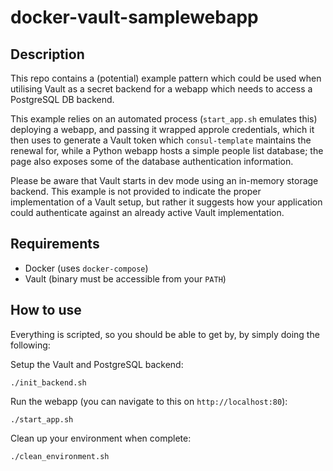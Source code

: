 # docker-vault-samplewebapp

## Description

This repo contains a (potential) example pattern which could be used when
utilising Vault as a secret backend for a webapp which needs to access a
PostgreSQL DB backend.

This example relies on an automated process (`start_app.sh` emulates this)
deploying a webapp, and passing it wrapped approle credentials, which it then
uses to generate a Vault token which `consul-template` maintains the renewal
for, while a Python webapp hosts a simple people list database; the page also
exposes some of the database authentication information.

Please be aware that Vault starts in dev mode using an in-memory storage
backend. This example is not provided to indicate the proper implementation of a
Vault setup, but rather it suggests how your application could authenticate
against an already active Vault implementation.

## Requirements

-   Docker (uses `docker-compose`)
-   Vault (binary must be accessible from your `PATH`)

## How to use

Everything is scripted, so you should be able to get by, by simply doing the following:

Setup the Vault and PostgreSQL backend:

```
./init_backend.sh
```

Run the webapp (you can navigate to this on `http://localhost:80`):

```
./start_app.sh
```

Clean up your environment when complete:

```
./clean_environment.sh
```
